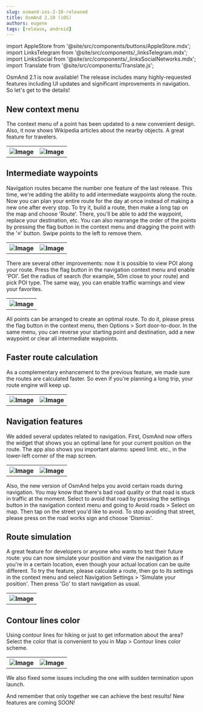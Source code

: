 ```yaml
---
slug: osmand-ios-2-10-released
title: OsmAnd 2.10 (iOS)
authors: eugene
tags: [release, android]
---
```

import AppleStore from '@site/src/components/buttons/AppleStore.mdx';
import LinksTelegram from '@site/src/components/_linksTelegram.mdx';
import LinksSocial from '@site/src/components/_linksSocialNetworks.mdx';
import Translate from '@site/src/components/Translate.js';


OsmAnd 2.1 is now available! The release includes many highly-requested features including UI updates and significant improvements in navigation. So let's get to the details!

<!--truncate-->

## New context menu 

The context menu of a point has been updated to a new convenient design. Also, it now shows Wikipedia articles about the nearby objects. A great feature for travelers.

<table class="blogimage">
  <tr>
    <th><img src={require('./context-menu_1.png').default} alt="Image"/></th>
    <th><img src={require('./context-menu_2.png').default} alt="Image"/></th>
    </tr>
</table> 

## Intermediate waypoints

Navigation routes became the number one feature of the last release. This time, we're adding the ability to add intermediate waypoints along the route. Now you can plan your entire route for the day at once instead of making a new one after every stop.
To try it, build a route, then make a long tap on the map and choose 'Route'. There, you'll be able to add the waypoint, replace your destination, etc. You can also rearrange the order of the points by pressing the flag button in the context menu and dragging the point with the '≡' button. Swipe points to the left to remove them.

<table class="blogimage">
  <tr>
    <th><img src={require('./waypoints_ios_1.png').default} alt="Image"/></th>
    <th><img src={require('./waypoints_ios_2.png').default} alt="Image"/></th>
    </tr>
</table> 

There are several other improvements: now it is possible to view POI along your route. Press the flag button in the navigation context menu and enable 'POI'. Set the radius of search (for example, 50m close to your route) and pick POI type. The same way, you can enable traffic warnings and view your favorites.

<table class="blogimage">
  <tr>
    <th><img src={require('./waypoints_ios_3.png').default} alt="Image"/></th>
    </tr>
</table> 


All points can be arranged to create an optimal route. To do it, please press the flag button in the context menu, then Options > Sort door-to-door. In the same menu, you can reverse your starting point and destination, add a new waypoint or clear all intermediate waypoints.

## Faster route calculation 

As a complementary enhancement to the previous feature, we made sure the routes are calculated faster. So even if you're planning a long trip, your route engine will keep up.

<table class="blogimage">
  <tr>
    <th><img src={require('./route.png').default} alt="Image"/></th>
    <th><img src={require('./route2.png').default} alt="Image"/></th>
    </tr>
</table> 

## Navigation features

We added several updates related to navigation. First, OsmAnd now offers the widget that shows you an optimal lane for your current position on the route. The app also shows you important alarms: speed limit. etc., in the lower-left corner of the map screen.

<table class="blogimage">
  <tr>
    <th><img src={require('./lanes_1.png').default} alt="Image"/></th>
    <th><img src={require('./alarms_1.png').default} alt="Image"/></th>
    </tr>
</table> 


Also, the new version of OsmAnd helps you avoid certain roads during navigation. You may know that there's bad road quality or that road is stuck in traffic at the moment. Select to avoid that road by pressing the settings button in the navigation context menu and going to Avoid roads > Select on map. Then tap on the street you'd like to avoid. To stop avoiding that street, please press on the road works sign and choose 'Dismiss'.

## Route simulation

A great feature for developers or anyone who wants to test their future route: you can now simulate your position and view the navigation as if you're in a certain location, even though your actual location can be quite different. To try the feature, please calculate a route, then go to its settings in the context menu and select Navigation Settings > 'Simulate your position'. Then press 'Go' to start navigation as usual.

<table class="blogimage">
  <tr>
    <th><img src={require('./siml_rt.png').default} alt="Image"/></th>
    </tr>
</table> 


## Contour lines color

Using contour lines for hiking or just to get information about the area? Select the color that is convenient to you in Map > Contour lines color scheme.

<table class="blogimage">
  <tr>
    <th><img src={require('./contour_lines_1.png').default} alt="Image"/></th>
    <th><img src={require('./contour_lines_2.png').default} alt="Image"/></th>
    </tr>
</table> 


We also fixed some issues including the one with sudden termination upon launch.



And remember that only together we can achieve the best results!
New features are coming SOON!






<LinksTelegram/>
<AppleStore/>